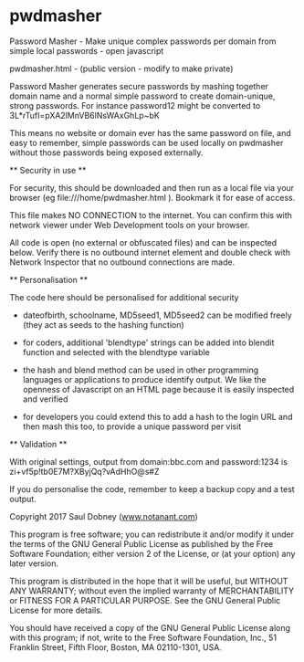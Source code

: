 # pwdmasher
Password Masher - Make unique complex passwords per domain from simple local passwords - open javascript


pwdmasher.html - (public version - modify to make private)

Password Masher generates secure passwords by mashing together
domain name and a normal simple password to create domain-unique,
strong passwords. For instance password12 might be converted to 
3L*rTufI=pXA2lMnVB6lNsWAxGhLp~bK

This means no website or domain ever has the same password on file, and
easy to remember, simple passwords can be used locally on pwdmasher without 
those passwords being exposed externally.


** Security in use **

For security, this should be downloaded and then run as a local file via 
your browser (eg file:///home/pwdmasher.html ). Bookmark it for ease 
of access.

This file makes NO CONNECTION to the internet. You can confirm this with
network viewer under Web Development tools on your browser.

All code is open (no external or obfuscated files) and can be 
inspected below. Verify there is no outbound internet element
and double check with Network Inspector that no outbound connections
are made.
   
   
** Personalisation **

The code here should be personalised for additional security

- dateofbirth, schoolname, MD5seed1, MD5seed2 can be modified freely
	(they act as seeds to the hashing function)

- for coders, additional 'blendtype' strings can be added into blendit 
    function and selected with the blendtype variable
    
- the hash and blend method can be used in other programming languages
	or applications to produce identify output. We like the
	openness of Javascript on an HTML page because it is easily 
	inspected and verified
	
- for developers you could extend this to add a hash to the login URL
	and then mash this too, to provide a unique password per visit
    
** Validation **

With original settings, output from domain:bbc.com and password:1234
is zi+vf5p!tb0E7M?XByjQq?vAdHhO@s#Z

If you do personalise the code, remember to keep a backup copy and 
a test output.

Copyright 2017 Saul Dobney (www.notanant.com)

This program is free software; you can redistribute it and/or modify
it under the terms of the GNU General Public License as published by
the Free Software Foundation; either version 2 of the License, or
(at your option) any later version.

This program is distributed in the hope that it will be useful,
but WITHOUT ANY WARRANTY; without even the implied warranty of
MERCHANTABILITY or FITNESS FOR A PARTICULAR PURPOSE.  See the
GNU General Public License for more details.

You should have received a copy of the GNU General Public License
along with this program; if not, write to the Free Software
Foundation, Inc., 51 Franklin Street, Fifth Floor, Boston,
MA 02110-1301, USA.



